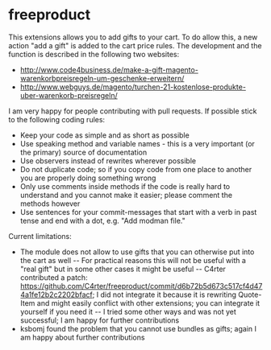 freeproduct
===========

This extensions allows you to add gifts to your cart. To do allow this, a new action "add a gift" is added to the cart price rules. The development and the function is described in the following two websites:
- http://www.code4business.de/make-a-gift-magento-warenkorbpreisregeln-um-geschenke-erweitern/
- http://www.webguys.de/magento/turchen-21-kostenlose-produkte-uber-warenkorb-preisregeln/

I am very happy for people contributing with pull requests. If possible stick to the following coding rules:
- Keep your code as simple and as short as possible
- Use speaking method and variable names - this is a very important (or the primary) source of documentation
- Use observers instead of rewrites wherever possible
- Do not duplicate code; so if you copy code from one place to another you are properly doing something wrong
- Only use comments inside methods if the code is really hard to understand and you cannot make it easier; please comment the methods however
- Use sentences for your commit-messages that start with a verb in past tense and end with a dot, e.g. "Add modman file."

Current limitations:
- The module does not allow to use gifts that you can otherwise put into the cart as well
-- For practical reasons this will not be useful with a "real gift" but in some other cases it might be useful
-- C4rter contributed a patch: https://github.com/C4rter/freeproduct/commit/d6b72b5d673c517cf4d474a1fe12b2c2202bfacf; I did not integrate it because it is rewriting Quote-Item and might easily conflict with other extensions; you can integrate it yourself if you need it
-- I tried some other ways and was not yet successful; I am happy for further contributions
- ksbomj found the problem that you cannot use bundles as gifts; again I am happy about further contributions
